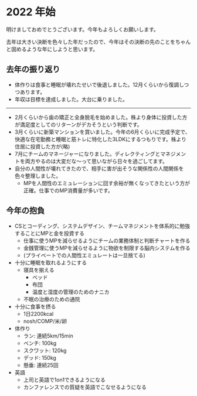# 2022 年始

明けましておめでとうございます。今年もよろしくお願いします。

去年は大きい決断を色々した年だったので、今年はその決断の先のことをちゃんと固めるような年にしようと思います。


## 去年の振り返り

* 体作りは食事と睡眠が壊れたせいで後退しました。12月くらいから復調しつつあります。
* 年収は目標を達成しました。大台に乗りました。

---

* 2月くらいから歯の矯正と全身脱毛を始めました。株より身体に投資した方が満足度としてのリターンがデカそうという判断です。
* 3月くらいに新築マンションを買いました。今年の6月くらいに完成予定で、快適な在宅勤務と睡眠と筋トレに特化した3LDKにするつもりです。株より住居に投資した方が(略)
* 7月にチームのマネージャーになりました。ディレクティングとマネジメントを両方やるのは大変だな〜って思いながら日々を過ごしてます。
* 自分の人間性が壊れてきたので、相手に害が出そうな関係性の人間関係を色々整理しました。
    * MPを人間性のエミュレーションに回す余裕が無くなってきたという方が正確。仕事でのMP消費量が多いです。


## 今年の抱負

* CSとコーディング、システムデザイン、チームマネジメントを体系的に勉強することにMPと金を投資する
    * 仕事に使うMPを減らせるようにチームの業務体制と判断チャートを作る
    * 金銭管理に使うMPを減らせるように物欲を制限する脳内システムを作る
    * (プライベートでの人間性エミュレートは一旦捨てる)
* 十分に睡眠を取れるようにする
    * 寝具を揃える
        * ベッド
        * 布団
        * 温度と湿度の管理のためのナニカ
    * 不眠の治療のための通院
* 十分に食事を摂る
    * 1日2200kcal
    * nosh/COMP/米/卵
* 体作り
    * ラン: 連続5km/15min
    * ベンチ: 100kg
    * スクワット: 120kg
    * デッド: 150kg
    * 懸垂: 連続25回
* 英語
    * 上司と英語で1on1できるようになる
    * カンファレンスでの質疑を英語でこなせるようになる

